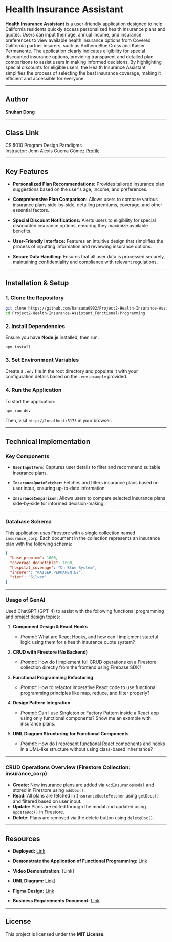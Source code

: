 # Health Insurance Assistant

**Health Insurance Assistant** is a user-friendly application designed to help California residents quickly access personalized health insurance plans and quotes. Users can input their age, annual income, and insurance preferences to view available health insurance options from Covered California partner insurers, such as Anthem Blue Cross and Kaiser Permanente. The application clearly indicates eligibility for special discounted insurance options, providing transparent and detailed plan comparisons to assist users in making informed decisions. By highlighting special discounts for eligible users, the Health Insurance Assistant simplifies the process of selecting the best insurance coverage, making it efficient and accessible for everyone.

---
## Author

**Shuhan Dong**

---

## Class Link

CS 5010 Program Design Paradigms  
Instructor: John Alexis Guerra Gómez [Profile](https://johnguerra.co/)

---
## Key Features

- **Personalized Plan Recommendations:** Provides tailored insurance plan suggestions based on the user's age, income, and preferences.

- **Comprehensive Plan Comparison:** Allows users to compare various insurance plans side-by-side, detailing premiums, coverage, and other essential factors.

- **Special Discount Notifications:** Alerts users to eligibility for special discounted insurance options, ensuring they maximize available benefits.

- **User-Friendly Interface:** Features an intuitive design that simplifies the process of inputting information and reviewing insurance options.

- **Secure Data Handling:** Ensures that all user data is processed securely, maintaining confidentiality and compliance with relevant regulations.

---

## Installation & Setup

### 1. Clone the Repository

```bash
git clone https://github.com/hansama0902/Project2-Health-Insurance-Assistant_Functional-Programming.git
cd Project2-Health-Insurance-Assistant_Functional-Programming
```

### 2. Install Dependencies

Ensure you have **Node.js** installed, then run:

```bash
npm install
```

### 3. Set Environment Variables

Create a `.env` file in the root directory and populate it with your configuration details based on the `.env.example` provided.

### 4. Run the Application

To start the application:

```bash
npm run dev
```

Then, visit `http://localhost:5173` in your browser.

---

## Technical Implementation

### Key Components

- **`UserInputForm`:** Captures user details to filter and recommend suitable insurance plans.

- **`InsuranceQuoteFetcher`:** Fetches and filters insurance plans based on user input, ensuring up-to-date information.

- **`InsuranceComparison`:** Allows users to compare selected insurance plans side-by-side for informed decision-making.

---
### Database Schema

This application uses Firestore with a single collection named `insurance_corp`. Each document in the collection represents an insurance plan with the following schema:

```json
{
  "base_premium": 1000,
  "coverage_deductible": 1000,
  "hospital_coverage": "On Blue System",
  "insurer": "KAISER PERMANENTE2",
  "tier": "Silver"
}
```

---

### Usage of GenAI

Used ChatGPT (GPT-4) to assist with the following functional programming and project design topics:

1. **Component Design & React Hooks**
   - *Prompt:* What are React Hooks, and how can I implement stateful logic using them for a health insurance quote system?

2. **CRUD with Firestore (No Backend)**
   - *Prompt:* How do I implement full CRUD operations on a Firestore collection directly from the frontend using Firebase SDK?

3. **Functional Programming Refactoring**
   - *Prompt:* How to refactor imperative React code to use functional programming principles like map, reduce, and filter properly?

4. **Design Pattern Integration**
   - *Prompt:* Can I use Singleton or Factory Pattern inside a React app using only functional components? Show me an example with insurance plans.

5. **UML Diagram Structuring for Functional Components**
   - *Prompt:* How do I represent functional React components and hooks in a UML-like structure without using class-based inheritance?

---

### CRUD Operations Overview (Firestore Collection: insurance_corp)

- **Create:** New insurance plans are added via `AddInsuranceModal` and stored in Firestore using `addDoc()`.
- **Read:** All plans are fetched in `InsuranceQuoteFetcher` using `getDocs()` and filtered based on user input.
- **Update:** Plans are edited through the modal and updated using `updateDoc()` in Firestore.
- **Delete:** Plans are removed via the delete button using `deleteDoc()`.

---

## Resources

- **Deployed:** [Link](https://health-insurance-assistant.web.app)
- **Demonstrate the Application of Functional Programming:** [Link](https://github.com/hansama0902/Project2-Health-Insurance-Assistant_Functional-Programming/blob/main/functional%20programming%20examples/README.md)

- **Video Demonstration:** [Link]

- **UML Diagram:** [Link](https://lucid.app/lucidchart/62c26d22-6be1-4acb-ba23-cebe6418b7af/edit?viewport_loc=-1646%2C-1252%2C4571%2C3563%2C0_0&invitationId=inv_86c2605e-a900-4f64-b60d-4522e29f4ac1))

- **Figma Design:** [Link](https://www.figma.com/design/ksccS9X5VI09JCaygX1w7I/Interface-Mockups?node-id=0-1&m=dev&t=CwdkuD8Z3wasC26g-1)

- **Business Requirements Document:** [Link](https://github.com/hansama0902/Project2-Health-Insurance-Assistant_Functional-Programming/blob/main/Business%20Requirements/Insure-Clear%20Saver%20Business%20Requirements.pdf)

---

## License

This project is licensed under the **MIT License**.
